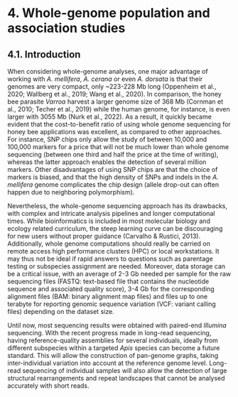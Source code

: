 # 4. Whole-genome population and association studies

## 4.1. Introduction

When considering whole-genome analyses, one major advantage of working with *A. mellifera*, *A. cerana* or even *A. dorsata* is that their genomes are very compact, only ~223-228 Mb long (Oppenheim et al., 2020; Wallberg et al., 2019; Wang et al., 2020). In comparison, the honey bee parasite *Varroa* harvest a larger genome size of 368 Mb (Cornman et al., 2010; Techer et al., 2019) while the human genome, for instance, is even larger with 3055 Mb (Nurk et al., 2022). As a result, it quickly became evident that the cost-to-benefit ratio of using whole genome sequencing for honey bee applications was excellent, as compared to other approaches. For instance, SNP chips only allow the study of between 10,000 and 100,000 markers for a price that will not be much lower than whole genome sequencing (between one third and half the price at the time of writing), whereas the latter approach enables the detection of several million markers. Other disadvantages of using SNP chips are that the choice of markers is biased, and that the high density of SNPs and indels in the *A. mellifera* genome complicates the chip design (allele drop-out can often happen due to neighboring polymorphism).

Nevertheless, the whole-genome sequencing approach has its drawbacks, with complex and intricate analysis pipelines and longer computational times. While bioinformatics is included in most molecular biology and ecology related curriculum, the steep learning curve can be discouraging for new users without proper guidance (Carvalho & Rustici, 2013). Additionally, whole genome computations should really be carried on remote access high performance clusters (HPC) or local workstations. It may thus not be ideal if rapid answers to questions such as parentage testing or subspecies assignment are needed. Moreover, data storage can be a critical issue, with an average of 2-3 Gb needed per sample for the raw sequencing files (FASTQ: text-based file that contains the nucleotide sequence and associated quality score), 3-4 Gb for the corresponding alignment files (BAM: binary alignment map files) and files up to one terabyte for reporting genomic sequence variation (VCF: variant calling files) depending on the dataset size.

Until now, most sequencing results were obtained with paired-end *Illumina* sequencing. With the recent progress made in long-read sequencing, having reference-quality assemblies for several individuals, ideally from different subspecies within a targeted *Apis* species can become a future standard. This will allow the construction of pan-genome graphs, taking inter-individual variation into account at the reference genome level. Long-read sequencing of individual samples will also allow the detection of large structural rearrangements and repeat landscapes that cannot be analysed accurately with short reads.

